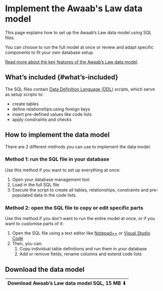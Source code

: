 # Implement the Awaab's Law data model

This page explains how to set up the Awaab’s Law data model using SQL files.

You can choose to run the full model at once or review and adapt specific components to fit your own database setup.

[Read more about the key features of the Awaab’s Law data model]().

## What’s included {#what’s-included}

The SQL files contain [Data Definition Language (DDL)]() scripts, which serve as setup scripts to:

* create tables  
* define relationships using foreign keys  
* insert pre-defined values like code lists  
* apply constraints and checks

## How to implement the data model

There are 2 different methods you can use to implement the data model:

### Method 1: run the SQL file in your database

Use this method if you want to set up everything at once:

1. Open your database management tool   
2. Load in the full SQL file  
3. Execute the script to create all tables, relationships, constraints and pre-populated data in the code lists.

### Method 2: open the SQL file to copy or edit specific parts 

Use this method if you don’t want to run the entire model at once, or if you want to customise parts of it:

1. Open the SQL file using a text editor like [Notepad++](https://notepad-plus-plus.org/) or [Visual Studio Code](https://code.visualstudio.com/)  
2. Then, you can:  
   1. Copy individual table definitions and run them in your database  
   2. Add or remove fields, rename columns and extend code lists

## Download the data model

| Download Awaab’s Law data model  SQL, 15 MB ⬇ |
| :---- |

